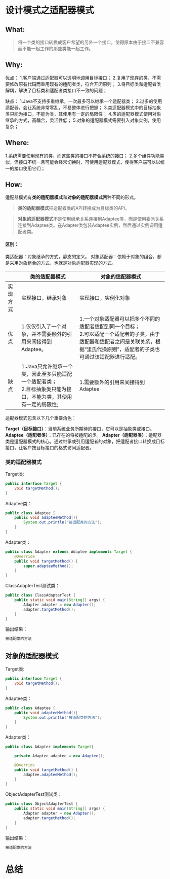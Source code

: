 # 设计模式之适配器模式
## What:

>将一个类的接口转换成客户希望的另外一个接口，使得原本由于接口不兼容而不能一起工作的那些类能一起工作。


## Why:
优点：
1.客户端通过适配器可以透明地调用目标接口；
2.复用了现存的类，不需要修改原有代码而重用现有的适配者类，符合开闭原则；
3.将目标类和适配者类解耦，解决了目标类和适配者类接口不一致的问题；

缺点：
1.Java不支持多重继承，一次最多可以继承一个适配器类；
2.过多的使用适配器，会让系统非常零乱，不易整体进行把握；
3.类适配器模式中的目标抽象类只能为接口，不能为类，其使用有一定的局限性；
4.类的适配器模式使用对象继承的方式，高耦合，灵活性低；
5.对象的适配器模式需要引入对象实例，使用复杂；


## Where:
1.系统需要使用现有的类，而这些类的接口不符合系统的接口；
2.多个组件功能类似，但接口不统一且可能会经常切换时，可使用适配器模式，使得客户端可以以统一的接口使用它们；

## How:


适配器模式有**类的适配器模式**和**对象的适配器模式**两种不同的形式。

>**类的适配器模式**把适配者类的API转换成为目标类的API。

>**对象的适配器模式**不是使用继承关系连接到Adaptee类，而是使用委派关系连接到Adaptee类。在Adapter类包装Adaptee实例，然后通过实例调用适配者类。

#### 区别：
类适配器：对象继承的方式，静态的定义。
对象适配器：依赖于对象的组合，都是采用对象组合的方式，也就是对象适配器实现的方式。

||类的适配器模式|对象的适配器模式|
|-|-|-|
|实现方式|实现接口，继承对象|实现接口，实例化对象|
|优点|1.仅仅引入了一个对象，并不需要额外的引用来间接得到Adaptee。|1.一个对象适配器可以把多个不同的适配者适配到同一个目标；</br>2.可以适配一个适配者的子类，由于适配器和适配者之间是关联关系，根据“里氏代换原则”，适配者的子类也可通过该适配器进行适配。|
|缺点|1.Java只允许继承一个类，因此至多只能适配一个适配者类；</br>2.目标抽象类只能为接口，不能为类，其使用有一定的局限性;|1.需要额外的引用来间接得到Adaptee|



适配器模式包含以下几个重要角色：

**Target（目标接口）**：当前系统业务所期待的接口，它可以是抽象类或接口。
**Adaptee（适配者类）**：已存在的将被适配的类。
**Adapter（适配器类）**：适配器类是适配器模式的核心。通过继承或引用适配者的对象，把适配者接口转换成目标接口，让客户按目标接口的格式访问适配者。


### 类的适配器模式

Target类:
```java
public interface Target {
    void targetMethod();
}
```
Adaptee类：
```java
public class Adaptee {
    public void adapteeMethod(){
        System.out.println("被适配类的方法");
    }
}
```
Adapter类：
```java
public class Adapter extends Adaptee implements Target {
    @Override
    public void targetMethod() {
        super.adapteeMethod();
    }
}
```
ClassAdapterTest测试类：
```java
public class ClassAdapterTest {
    public static void main(String[] args) {
        Adapter adapter = new Adapter();
        adapter.targetMethod();
    }
}
```
输出结果：
```java
被适配类的方法
```


## 对象的适配器模式
Target类:
```java
public interface Target {
    void targetMethod();
}
```
Adaptee类：
```java
public class Adaptee {
    public void adapteeMethod(){
        System.out.println("被适配类的方法");
    }
}
```
Adapter类：
```java
public class Adapter implements Target{

    private Adaptee adaptee = new Adaptee();

    @Override
    public void targetMethod() {
        adaptee.adapteeMethod();
    }
}
```
ObjectAdapterTest测试类：
```java
public class ObjectAdapterTest {
    public static void main(String[] args) {
        Adapter adapter = new Adapter();
        adapter.targetMethod();
    }
}
```
输出结果：
```java
被适配类的方法
```



# 总结